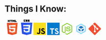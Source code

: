 # Things I Know:

<img src='./assets/badges/html5.png' width='10%' height='10%'></img>
<img src='./assets/badges/css.svg' width='7.2%' height='7.2%'></img>
<img src='./assets/badges/js.png' width='8.2%' height='7.2%'></img>
<img src='./assets/badges/ts.png' width='8.2%' height='7.2%'></img>
<img src='./assets/badges/node.webp' width='8.2%' height='7.2%'></img>
<img src='./assets/badges/webpack.png' width='8.2%' height='7.2%'></img>
<img src='./assets/badges/git.png' width='8.2%' height='7.2%'></img>
